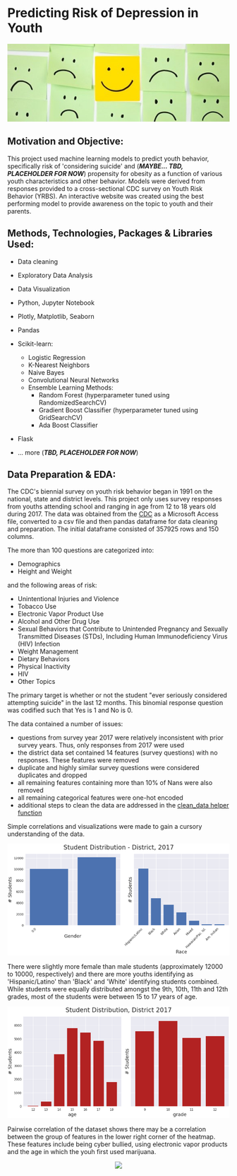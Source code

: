 # Predicting Risk of Depression in Youth
<p align="center">
  <img src="https://github.com/nlt-python/youth_behavioral_risk/blob/master/images/smiley.png">
</p>


## Motivation and Objective:

This project used machine learning models to predict youth behavior, specifically risk of 'considering suicide' and  (***MAYBE... TBD, PLACEHOLDER FOR NOW***) propensity for obesity as a function of various youth characteristics and other behavior. Models were derived from responses provided to a cross-sectional CDC survey on Youth Risk Behavior (YRBS). An interactive website was created using the best performing model to provide awareness on the topic to youth and their parents.



## Methods, Technologies, Packages & Libraries Used:

- Data cleaning 
- Exploratory Data Analysis
- Data Visualization

- Python, Jupyter Notebook
- Plotly, Matplotlib, Seaborn
- Pandas
- Scikit-learn:
  - Logistic Regression
  - K-Nearest Neighbors
  - Naive Bayes
  - Convolutional Neural Networks
  - Ensemble Learning Methods:
    - Random Forest (hyperparameter tuned using RandomizedSearchCV)
    - Gradient Boost Classifier (hyperparameter tuned using GridSearchCV)
    - Ada Boost Classifier
 
- Flask
- ... more (***TBD, PLACEHOLDER FOR NOW***)



## Data Preparation & EDA:

The CDC's biennial survey on youth risk behavior began in 1991 on the national, state and district levels. This project only uses survey responses from youths attending school and ranging in age from 12 to 18 years old during 2017. The data was obtained from the [CDC](https://www.cdc.gov/healthyyouth/data/yrbs/data.htm) as a Microsoft Access file, converted to a csv file and then pandas dataframe for data cleaning and preparation. The initial dataframe consisted of 357925 rows and 150 columns.

The more than 100 questions are categorized into:

- Demographics
- Height and Weight

and the following areas of risk:

- Unintentional Injuries and Violence
- Tobacco Use
- Electronic Vapor Product Use
- Alcohol and Other Drug Use
- Sexual Behaviors that Contribute to Unintended Pregnancy and Sexually 
  Transmitted Diseases (STDs), Including Human Immunodeficiency Virus (HIV)
  Infection
- Weight Management
- Dietary Behaviors
- Physical Inactivity
- HIV
- Other Topics


The primary target is whether or not the student "ever seriously considered attempting suicide" in the last 12 months. This binomial response question was codified such that Yes is 1 and No is 0.


The data contained a number of issues:
- questions from survey year 2017 were relatively inconsistent with prior survey years. Thus, only responses from 2017 were used
- the district data set contained 14 features (survey questions) with no responses. These features were removed
- duplicate and highly similar survey questions were considered duplicates and dropped
- all remaining features containing more than 10% of Nans were also removed
- all remaining categorical features were one-hot encoded
- additional steps to clean the data are addressed in the [clean_data helper function](src/helpers.py) 



Simple correlations and visualizations were made to gain a cursory understanding of the data.

<p align="center">
  <img src="images/gender_race.png">
</p>


There were slightly more female than male students (approximately 12000 to 10000, respectively) and there are more youths identifying as 'Hispanic/Latino' than 'Black' and 'White' identifying students combined. While students were equally distributed amongst the 9th, 10th, 11th and 12th grades, most of the students were between 15 to 17 years of age.


<p align="center">
  <img src="images/age_grade.png">
</p>


Pairwise correlation of the dataset shows there may be a correlation between the group of features in the lower right corner of the heatmap. These features include being cyber bullied, using electronic vapor products and the age in which the youh first used marijuana.


<p align="center">
  <img src="images/corr_heat_map.png">
</p>
